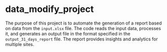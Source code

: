 # data_modify_project
The purpose of this project is to automate the generation of a report based on data from the `input.xlsx` file. The code reads the input data, processes it, and generates an output file in the format specified in the `output_31_days_report` file. The report provides insights and analytics for multiple sites.
